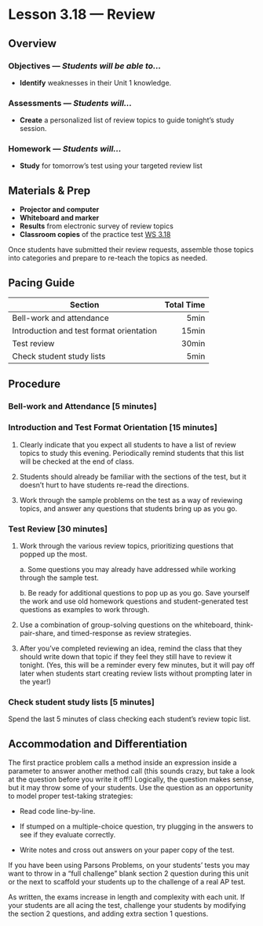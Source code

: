 Lesson 3.18 — Review
====================================================================================================

Overview
--------
### Objectives — _Students will be able to…_
- **Identify** weaknesses in their Unit 1 knowledge.

### Assessments — _Students will…_
- **Create** a personalized list of review topics to guide tonight’s study session.

### Homework — _Students will…_
- **Study** for tomorrow’s test using your targeted review list


Materials & Prep
----------------
- **Projector and computer**
- **Whiteboard and marker**
- **Results** from electronic survey of review topics
- **Classroom copies** of the practice test [WS 3.18]

Once students have submitted their review requests, assemble those topics into categories and
prepare to re-teach the topics as needed.


Pacing Guide
------------
| Section                                  | Total Time |
|------------------------------------------|-----------:|
| Bell-work and attendance                 |       5min |
| Introduction and test format orientation |      15min |
| Test review                              |      30min |
| Check student study lists                |       5min |


Procedure
---------

### Bell-work and Attendance \[5 minutes\]

### Introduction and Test Format Orientation \[15 minutes\]

1. Clearly indicate that you expect all students to have a list of review topics to study this
   evening. Periodically remind students that this list will be checked at the end of class.

2. Students should already be familiar with the sections of the test, but it doesn’t hurt to have
   students re-read the directions.

3. Work through the sample problems on the test as a way of reviewing topics, and answer any
   questions that students bring up as you go.

### Test Review \[30 minutes\]

1. Work through the various review topics, prioritizing questions that popped up the most.

   a. Some questions you may already have addressed while working through the sample test.

   b. Be ready for additional questions to pop up as you go. Save yourself the work and use old
      homework questions and student-generated test questions as examples to work through.

2. Use a combination of group-solving questions on the whiteboard, think-pair-share, and
   timed-response as review strategies.

3. After you’ve completed reviewing an idea, remind the class that they should write down that topic
   if they feel they still have to review it tonight. (Yes, this will be a reminder every few
   minutes, but it will pay off later when students start creating review lists without prompting
   later in the year!)

### Check student study lists \[5 minutes\]
Spend the last 5 minutes of class checking each student’s review topic list.


Accommodation and Differentiation
---------------------------------
The first practice problem calls a method inside an expression inside a parameter to answer another
method call (this sounds crazy, but take a look at the question before you write it off!) Logically,
the question makes sense, but it may throw some of your students. Use the question as an opportunity
to model proper test-taking strategies:

- Read code line-by-line.

- If stumped on a multiple-choice question, try plugging in the answers to see if they evaluate
  correctly.

- Write notes and cross out answers on your paper copy of the test.

If you have been using Parsons Problems, on your students’ tests you may want to throw in a “full
challenge” blank section 2 question during this unit or the next to scaffold your students up to the
challenge of a real AP test.

As written, the exams increase in length and complexity with each unit. If your students are all
acing the test, challenge your students by modifying the section 2 questions, and adding extra
section 1 questions.

[WS 3.18]:  https://raw.githubusercontent.com/TEALSK12/apcsa-public/master/curriculum/Unit3/WS%203.18.docx
